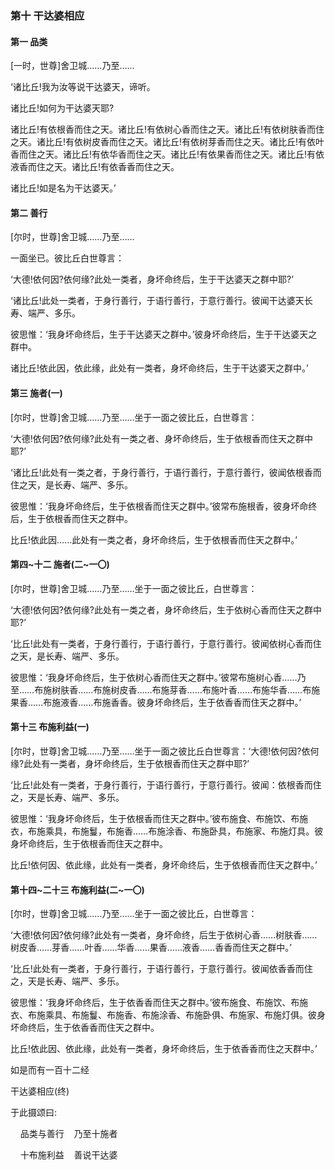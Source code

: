 ### 第十 干达婆相应

#### 第一 品类 <a name="31_1"></a>

[一时，世尊]舍卫城……乃至……

‘诸比丘!我为汝等说干达婆天，谛听。

诸比丘!如何为干达婆天耶?

诸比丘!有依根香而住之天。诸比丘!有依树心香而住之天。诸比丘!有依树肤香而住之天。诸比丘!有依树皮香而住之天。诸比丘!有依树芽香而住之天。诸比丘!有依叶香而住之天。诸比丘!有依华香而住之天。诸比丘!有依果香而住之天。诸比丘!有依液香而住之天。诸比丘!有依香香而住之天。

诸比丘!如是名为干达婆天。’

#### 第二 善行 <a name="31_2"></a>

[尔时，世尊]舍卫城……乃至……

一面坐已。彼比丘白世尊言：

‘大德!依何因?依何缘?此处一类者，身坏命终后，生于干达婆天之群中耶?’

‘诸比丘!此处一类者，于身行善行，于语行善行，于意行善行。彼闻干达婆天长寿、端严、多乐。

彼思惟：‘我身坏命终后，生于干达婆天之群中。’彼身坏命终后，生于干达婆天之群中。

诸比丘!依此因，依此缘，此处有一类者，身坏命终后，生于干达婆天之群中。’

#### 第三 施者(一) <a name="31_3"></a>

[尔时，世尊]舍卫城……乃至……坐于一面之彼比丘，白世尊言：

‘大德!依何因?依何缘?此处有一类之者、身坏命终后，生于依根香而住天之群中耶?’

‘诸比丘!此处有一类之者，于身行善行，于语行善行，于意行善行，彼闻依根香而住之天，是长寿、端严、多乐。

彼思惟：‘我身坏命终后，生于依根香而住天之群中。’彼常布施根香，彼身坏命终后，生于依根香而住天之群中。

比丘!依此因……此处有一类之者，身坏命终后，生于依根香而住天之群中。’

#### 第四~十二 施者(二~一〇) <a name="31_4"></a>

[尔时，世尊]舍卫城……乃至……坐于一面之彼比丘，白世尊言：

‘大德!依何因?依何缘?此处有一类之者，身坏命终后，生于依树心香而住天之群中耶?’

‘比丘!此处有一类者，于身行善行，于语行善行，于意行善行。彼闻依树心香而住之天，是长寿、端严、多乐。

彼思惟：‘我身坏命终后，生于依树心香而住天之群中。’彼常布施树心香……乃至……布施树肤香……布施树皮香……布施芽香……布施叶香……布施华香……布施果香……布施液香……布施香香。彼身坏命终后，生于依香香而住天之群中。’

#### 第十三 布施利益(一) <a name="31_13"></a>

[尔时，世尊]舍卫城……乃至……坐于一面之彼比丘白世尊言：‘大德!依何因?依何缘?此处有一类者，身坏命终后，生于依根香而住天之群中耶?’

‘比丘!此处有一类者，于身行善行，于语行善行，于意行善行。彼闻：依根香而住之，天是长寿、端严、多乐。

彼思惟：‘我身坏命终后，生于依根香而住天之群中。’彼布施食、布施饮、布施衣，布施乘具，布施鬘，布施香……布施涂香、布施卧具，布施家、布施灯具。彼身坏命终后，生于依根香而住天之群中。

比丘!依何因、依此缘，此处有一类者，身坏命终后，生于依根香而住天之群中。’

#### 第十四~二十三 布施利益(二~一〇) <a name="31_14"></a>

[尔时，世尊]舍卫城……乃至……坐于一面之彼比丘，白世尊言：

‘大德!依何因?依何缘?此处有一类者，身坏命终，后生于依树心香……树肤香……树皮香……芽香……叶香……华香……果香……液香……香香而住天之群中。’

‘比丘!此处有一类者，于身行善行，于语行善行，于意行善行。彼闻依香香而住之，天是长寿、端严、多乐。

彼思惟：‘我身坏命终后，生于依香香而住天之群中。’彼布施食、布施饮、布施衣、布施乘具、布施鬘、布施香、布施涂香、布施卧俱、布施家、布施灯俱。彼身坏命终后，生于依香香而住天之群中。

比丘!依此因、依此缘，此处有一类者，身坏命终后，生于依香香而住之天群中。’

如是而有一百十二经

干达婆相应(终)

于此摄颂曰:

&nbsp;&nbsp;&nbsp;&nbsp;品类与善行&nbsp;&nbsp;&nbsp;&nbsp;乃至十施者

&nbsp;&nbsp;&nbsp;&nbsp;十布施利益&nbsp;&nbsp;&nbsp;&nbsp;善说干达婆